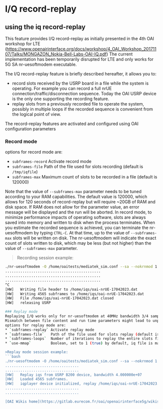 # I/Q record-replay
## using the iq record-replay

This feature provides I/Q record-replay as initially presented in the 4th OAI workshop for LTE
(https://www.openairinterface.org/docs/workshop/4_OAI_Workshop_20171107/Talks/MONGAZON_Nokia-Bell-Labs-OAI-IQ.pdf)
The current implementation has been temporarily disrupted for LTE and only works for 5G SA
nr-uesoftmodem executable.

The I/Q record-replay feature is briefly described hereafter, it allows you to:
* record slots received by the USRP board in a file while the system is operating.
  For example you can record a full nrUE connection/traffic/disconnection sequence.
  Today the OAI USRP device is the only one supporting the recording feature. 
* replay slots from a previously recorded file to operate the system,
  possibly in multiple loops if the recorded sequence is convenient from the logical point of view. 

The record-replay features are activated and configured using OAI configuration parameters

### Record mode
options for record mode are:
* `subframes-record` Activate record mode
* `subframes-file`   Path of the file used for slots recording (default is `/tmp/iqfile`)
* `subframes-max`    Maximum count of slots to be recorded in a file (default is 120000)

Note that the value of `--subframes-max` parameter needs to be tuned according to your RAM capabilities.
The default value is 120000, which allows for 120 seconds of record-replay but will require ~20GB of RAM and disk space. 
If RAM does not allow for the parameter value, an error message will be displayed and the run will be aborted.
In record mode, to minimize performance impacts of operating software, slots are always saved into memory and
written to disk when the process terminates.
When you estimate the recorded sequence is achieved, you can terminate the nr-uesoftmodem by typing `CTRL-C`.
At that time, up to the value of `--subframes-max` slots will be written on disk.
The nr-uesoftmodem will indicate the exact count of slots written to disk, which may be less (but not higher)
than the value of `--subframes-max` parameter.

>Recording session example:
```bash
./nr-uesoftmodem -O /home/oaitests/mediatek_sim.conf --sa --nokrnmod 1 --numerology 1 -r 106 -C 3649440000 --band 78 -E --ue-fo-compensation --device.recplay.subframes-record 1 --device.recplay.subframes-file /home/iqs/oai-nrUE-17042023.dat --device.recplay.use-mmap 1 --device.recplay.subframes-max 30000
............................................
............................................
............................................
^C
[HW]   Writing file header to /home/iqs/oai-nrUE-17042023.dat 
[HW]   Writing 4565 subframes to /home/iqs/oai-nrUE-17042023.dat 
[HW]   File /home/iqs/oai-nrUE-17042023.dat closed
[HW]   releasing USRP

### Replay mode
Replaying I/Q works only for nr-uesoftmodem at 40MHz bandwidth 3/4 sampling.
Mismatch between file content and run time parameters might lead to unpredictable results.
options for replay mode are:
* `subframes-replay` Activate replay mode
* `subframes-file`   Path of the file used for slots replay (default is `/tmp/iqfile`)
* `subframes-loops`  Number of iterations to replay the entire slots file (default is 5)
* `use-mmap`         Boolean, set to 1 (true) by default, iq file is map to memory if true, otherwise iq's are read from file. 

>Replay mode session example:
```bash
./nr-uesoftmodem -O /home/oaitests/mediatek_sim.conf --sa --nokrnmod 1 --numerology 1 -r 106 -C 3649440000 --band 78 -E --ue-fo-compensation --device.recplay.subframes-replay 1 --device.recplay.subframes-file /home/iqs/oai-nrUE-17042023.dat --device.recplay.use-mmap 1 --device.recplay.subframes-loops 1
..................................
..................................
[HW]   Replay iqs from USRP B200 device, bandwidth 4.000000e+07
[HW]   Loaded 4565 subframes.
[HW]   iqplayer device initialized, replay /home/iqs/oai-nrUE-17042023.dat for 1 iteration(s)
..................................
..................................

[OAI Wikis home](https://gitlab.eurecom.fr/oai/openairinterface5g/wikis/home)
